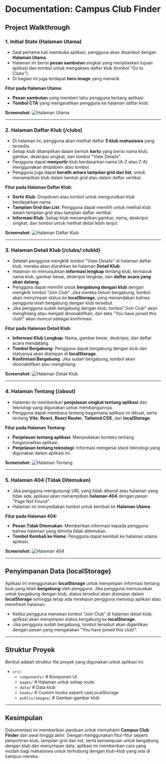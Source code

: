 # Documentation: Campus Club Finder

## Project Walkthrough

### 1. **Initial State (Halaman Utama)**

- Saat pertama kali membuka aplikasi, pengguna akan disambut dengan **Halaman Utama**.
- Halaman ini berisi **pesan sambutan** singkat yang menjelaskan tujuan aplikasi dan tombol untuk mengakses daftar klub (tombol "Go to Clubs").
- Di bagian ini juga terdapat **hero image** yang menarik.

**Fitur pada Halaman Utama:**

- **Pesan sambutan** yang memberi tahu pengguna tentang aplikasi.
- **Tombol CTA** yang mengarahkan pengguna ke halaman daftar klub.

**Screenshot**:
![Halaman Utama](./public/screenshots/home-page.png)

---

### 2. **Halaman Daftar Klub (/clubs)**

- Di halaman ini, pengguna akan melihat daftar **5 klub mahasiswa** yang tersedia.
- Setiap klub ditampilkan dalam bentuk **kartu** yang berisi nama klub, gambar, deskripsi singkat, dan tombol "View Details".
- Pengguna dapat **menyortir** klub berdasarkan nama (A-Z atau Z-A) menggunakan dropdown atau tombol.
- Pengguna juga dapat **beralih antara tampilan grid dan list**, untuk menampilkan klub dalam bentuk grid atau dalam daftar vertikal.

**Fitur pada Halaman Daftar Klub:**

- **Sortir Klub**: Dropdown atau tombol untuk mengurutkan klub berdasarkan nama.
- **Tampilan Grid dan List**: Pengguna dapat memilih untuk melihat klub dalam tampilan grid atau tampilan daftar vertikal.
- **Informasi Klub**: Setiap klub menampilkan gambar, nama, deskripsi singkat, dan tombol untuk melihat detail lebih lanjut.

**Screenshot**:
![Halaman Daftar Klub](./public/screenshots/clubs-list.png)

---

### 3. **Halaman Detail Klub (/clubs/:clubId)**

- Setelah pengguna mengklik tombol "View Details" di halaman daftar klub, mereka akan diarahkan ke halaman **Detail Klub**.
- Halaman ini menunjukkan **informasi lengkap** tentang klub, termasuk nama klub, gambar besar, deskripsi lengkap, dan **daftar acara yang akan datang**.
- Pengguna dapat memilih untuk **bergabung dengan klub** dengan mengklik tombol "Join Club". Jika mereka belum bergabung, tombol akan menyimpan status ke **localStorage**, yang menandakan bahwa pengguna telah bergabung dengan klub tersebut.
- Jika pengguna sudah bergabung dengan klub, tombol "Join Club" akan menghilang atau menjadi dinonaktifkan, dan teks "You have joined this club!" akan muncul sebagai konfirmasi.

**Fitur pada Halaman Detail Klub:**

- **Informasi Klub Lengkap**: Nama, gambar besar, deskripsi, dan daftar acara mendatang.
- **Tombol Bergabung**: Pengguna dapat bergabung dengan klub dan statusnya akan disimpan di **localStorage**.
- **Konfirmasi Bergabung**: Jika sudah bergabung, tombol akan dinonaktifkan atau menghilang.

**Screenshot**:
![Halaman Detail Klub](./public/screenshots/club-details.png)

---

### 4. **Halaman Tentang (/about)**

- Halaman ini memberikan **penjelasan singkat tentang aplikasi** dan teknologi yang digunakan untuk membangunnya.
- Pengguna dapat membaca tentang bagaimana aplikasi ini dibuat, serta tentang **Vite**, **React**, **React Router**, **Tailwind CSS**, dan **localStorage**.

**Fitur pada Halaman Tentang:**

- **Penjelasan tentang aplikasi**: Menyediakan konteks tentang fungsionalitas aplikasi.
- **Penjelasan tentang teknologi**: Informasi mengenai stack teknologi yang digunakan dalam aplikasi ini.

**Screenshot**:
![Halaman Tentang](./public/screenshots/about-page.png)

---

### 5. **Halaman 404 (Tidak Ditemukan)**

- Jika pengguna mengunjungi URL yang tidak dikenal atau halaman yang tidak ada, aplikasi akan menampilkan **halaman 404** dengan pesan "Page Not Found".
- Halaman ini menyediakan tombol untuk kembali ke **Halaman Utama**.

**Fitur pada Halaman 404:**

- **Pesan Tidak Ditemukan**: Memberikan informasi kepada pengguna bahwa halaman yang diminta tidak ditemukan.
- **Tombol Kembali ke Home**: Pengguna dapat kembali ke halaman utama aplikasi.

**Screenshot**:
![Halaman 404](./public/screenshots/404-page.png)

---

## Penyimpanan Data (localStorage)

Aplikasi ini menggunakan **localStorage** untuk menyimpan informasi tentang klub yang telah **bergabung** oleh pengguna. Jika pengguna memutuskan untuk bergabung dengan klub, status tersebut akan disimpan dalam **localStorage** sehingga tetap ada meskipun pengguna menutup aplikasi atau merefresh halaman.

- Ketika pengguna menekan tombol "Join Club" di halaman detail klub, aplikasi akan menyimpan status bergabung ke **localStorage**.
- Jika pengguna sudah bergabung, tombol tersebut akan digantikan dengan pesan yang mengatakan "You have joined this club!".

---

## Struktur Proyek

Berikut adalah struktur file proyek yang digunakan untuk aplikasi ini:

- `src/`
  - `components/` # Komponen UI
  - `pages/` # Halaman untuk setiap route
  - `data/` # Data klub
  - `hooks/` # Custom hooks seperti useLocalStorage
  - `public/images/` # Gambar-gambar klub

---

## Kesimpulan

Dokumentasi ini memberikan panduan untuk memahami **Campus Club Finder** dari awal hingga akhir. Dengan menggunakan fitur-fitur seperti penyortiran klub, tampilan grid dan list, serta kemampuan untuk bergabung dengan klub dan menyimpan data, aplikasi ini memberikan cara yang mudah bagi mahasiswa untuk terhubung dengan klub-klub yang ada di kampus mereka.
